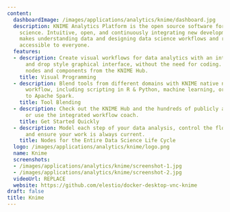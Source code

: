 ```yaml
---
content:
  dashboardImage: /images/applications/analytics/knime/dashboard.jpg
  description: KNIME Analytics Platform is the open source software for creating data
    science. Intuitive, open, and continuously integrating new developments, KNIME
    makes understanding data and designing data science workflows and reusable components
    accessible to everyone.
  features:
  - description: Create visual workflows for data analytics with an intuitive, drag
      and drop style graphical interface, without the need for coding. Drag and drop
      nodes and components from the KNIME Hub.
    title: Visual Programming
  - description: Blend tools from different domains with KNIME native nodes in a single
      workflow, including scripting in R & Python, machine learning, or connectors
      to Apache Spark.
    title: Tool Blending
  - description: Check out the KNIME Hub and the hundreds of publicly available workflows,
      or use the integrated workflow coach.
    title: Get Started Quickly
  - description: Model each step of your data analysis, control the flow of data,
      and ensure your work is always current.
    title: Nodes for the Entire Data Science Life Cycle
  logo: /images/applications/analytics/knime/logo.png
  name: Knime
  screenshots:
  - /images/applications/analytics/knime/screenshot-1.jpg
  - /images/applications/analytics/knime/screenshot-2.jpg
  videoUrl: REPLACE
  website: https://github.com/elestio/docker-desktop-vnc-knime
draft: false
title: Knime
---
```


